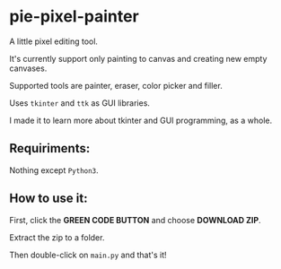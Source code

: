# pie-pixel-painter
A little pixel editing tool.

It's currently support only painting to canvas and creating new empty canvases.

Supported tools are painter, eraser, color picker and filler.

Uses `tkinter` and `ttk` as GUI libraries.

I made it to learn more about tkinter and GUI programming, as a whole.

## Requiriments:
Nothing except `Python3`. 

## How to use it:
First, click the **GREEN CODE BUTTON** and choose **DOWNLOAD ZIP**.

Extract the zip to a folder.

Then double-click on `main.py` and that's it! 